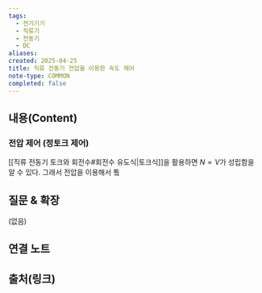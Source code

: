 ```yaml
---
tags:
  - 전기기기
  - 직류기
  - 전동기
  - DC
aliases: 
created: 2025-04-25
title: 직류 전동기 전압을 이용한 속도 제어
note-type: COMMON
completed: false
---
```


## 내용(Content)

###  전압 제어 (정토크 제어)

[[직류 전동기 토크와 회전수#회전수 유도식|토크식]]을 활용하면 $N \propto V$가 성립함을 알 수 있다. 그래서 전압을 이용해서 톸

## 질문 & 확장

(없음)

## 연결 노트

## 출처(링크)

